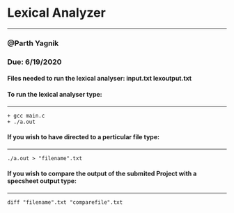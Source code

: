 # Lexical Analyzer
---

### @Parth Yagnik
### Due: 6/19/2020


#### Files needed to run the lexical analyser: input.txt lexoutput.txt



#### To run the lexical analyser type:
---
``` 
+ gcc main.c
+ ./a.out
```

#### If you wish to have directed to a perticular file type:
---
```
./a.out > "filename".txt
```
#### If you wish to compare the output of the submited Project with a specsheet output type:
---
```
diff "filename".txt "comparefile".txt
```
